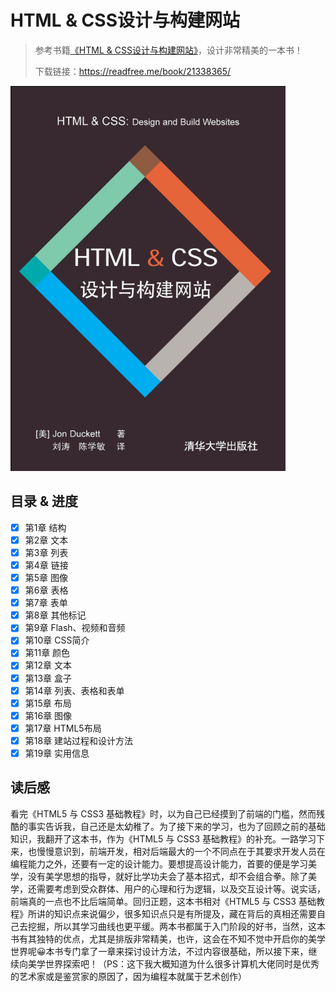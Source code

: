 # HTML & CSS设计与构建网站

> 参考书籍[《HTML & CSS设计与构建网站》](https://book.douban.com/subject/21338365/)，设计非常精美的一本书！
>
> 下载链接：<https://readfree.me/book/21338365/>

![1555325118211](assets/1555325118211.png)

## 目录 & 进度

- [x] 第1章 结构
- [x] 第2章 文本
- [x] 第3章 列表
- [x] 第4章 链接
- [x] 第5章 图像
- [x] 第6章 表格
- [x] 第7章 表单
- [x] 第8章 其他标记
- [x] 第9章 Flash、视频和音频
- [x] 第10章 CSS简介
- [x] 第11章 颜色
- [x] 第12章 文本
- [x] 第13章 盒子
- [x] 第14章 列表、表格和表单
- [x] 第15章 布局
- [x] 第16章 图像
- [x] 第17章 HTML5布局
- [x] 第18章 建站过程和设计方法
- [x] 第19章 实用信息

## 读后感

看完《HTML5 与 CSS3 基础教程》时，以为自己已经摸到了前端的门槛，然而残酷的事实告诉我，自己还是太幼稚了。为了接下来的学习，也为了回顾之前的基础知识，我翻开了这本书，作为《HTML5 与 CSS3 基础教程》的补充。一路学习下来，也慢慢意识到，前端开发，相对后端最大的一个不同点在于其要求开发人员在编程能力之外，还要有一定的设计能力。要想提高设计能力，首要的便是学习美学，没有美学思想的指导，就好比学功夫会了基本招式，却不会组合拳。除了美学，还需要考虑到受众群体、用户的心理和行为逻辑，以及交互设计等。说实话，前端真的一点也不比后端简单。回归正题，这本书相对《HTML5 与 CSS3 基础教程》所讲的知识点来说偏少，很多知识点只是有所提及，藏在背后的真相还需要自己去挖掘，所以其学习曲线也更平缓。两本书都属于入门阶段的好书，当然，这本书有其独特的优点，尤其是排版非常精美，也许，这会在不知不觉中开启你的美学世界呢😀本书专门拿了一章来探讨设计方法，不过内容很基础，所以接下来，继续向美学世界探索吧！（PS：这下我大概知道为什么很多计算机大佬同时是优秀的艺术家或是鉴赏家的原因了，因为编程本就属于艺术创作）